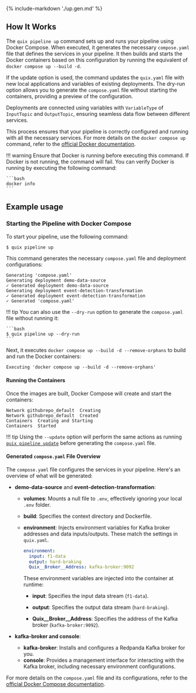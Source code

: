 {% include-markdown './up.gen.md' %}

## How It Works

The `quix pipeline up` command sets up and runs your pipeline using Docker Compose. When executed, it generates the necessary `compose.yaml` file that defines the services in your pipeline. It then builds and starts the Docker containers based on this configuration by running the equivalent of `docker compose up --build -d`.

If the update option is used, the command updates the `quix.yaml` file with new local applications and variables of existing deployments. The dry-run option allows you to generate the `compose.yaml` file without starting the containers, providing a preview of the configuration.

Deployments are connected using variables with `VariableType` of `InputTopic` and `OutputTopic`, ensuring seamless data flow between different services.

This process ensures that your pipeline is correctly configured and running with all the necessary services. For more details on the `docker compose up` command, refer to the [official Docker documentation](https://docs.docker.com/reference/cli/docker/compose/up/).

!!! warning
    Ensure that Docker is running before executing this command. If Docker is not running, the command will fail. You can verify Docker is running by executing the following command:

    ```bash
    docker info
    ```

## Example usage
### Starting the Pipeline with Docker Compose

To start your pipeline, use the following command:

```bash
$ quix pipeline up
```

This command generates the necessary `compose.yaml` file and deployment configurations:

```
Generating 'compose.yaml'
Generating deployment demo-data-source
✓ Generated deployment demo-data-source
Generating deployment event-detection-transformation
✓ Generated deployment event-detection-transformation
✓ Generated 'compose.yaml'
```

!!! tip
    You can also use the `--dry-run` option to generate the `compose.yaml` file without running it:

    ```bash
    $ quix pipeline up --dry-run
    ```

Next, it executes `docker compose up --build -d --remove-orphans` to build and run the Docker containers:

```text
Executing 'docker compose up --build -d --remove-orphans'
```

#### Running the Containers

Once the images are built, Docker Compose will create and start the containers:

```text
Network githubrepo_default  Creating
Network githubrepo_default  Created
Containers  Creating and Starting
Containers  Started
```

!!! tip
    Using the `--update` option will perform the same actions as running [`quix pipeline update`](update.md) before generating the `compose.yaml` file.
    

#### Generated `compose.yaml` File Overview

The `compose.yaml` file configures the services in your pipeline. Here's an overview of what will be generated:

- **demo-data-source** and **event-detection-transformation**:
  - **volumes**: Mounts a null file to `.env`, effectively ignoring your local `.env` folder.
  - **build**: Specifies the context directory and Dockerfile.
  - **environment**: Injects environment variables for Kafka broker addresses and data inputs/outputs. These match the settings in `quix.yaml`.

    ```yaml
    environment:
      input: f1-data
      output: hard-braking
      Quix__Broker__Address: kafka-broker:9092
    ```

    These environment variables are injected into the container at runtime:

    - **input**: Specifies the input data stream (`f1-data`).

    - **output**: Specifies the output data stream (`hard-braking`).

    - **Quix__Broker__Address**: Specifies the address of the Kafka broker (`kafka-broker:9092`).

- **kafka-broker and console**:
  - **kafka-broker**: Installs and configures a Redpanda Kafka broker for you.
  - **console**: Provides a management interface for interacting with the Kafka broker, including necessary environment configurations.

For more details on the `compose.yaml` file and its configurations, refer to the [official Docker Compose documentation](https://docs.docker.com/compose/compose-file/).